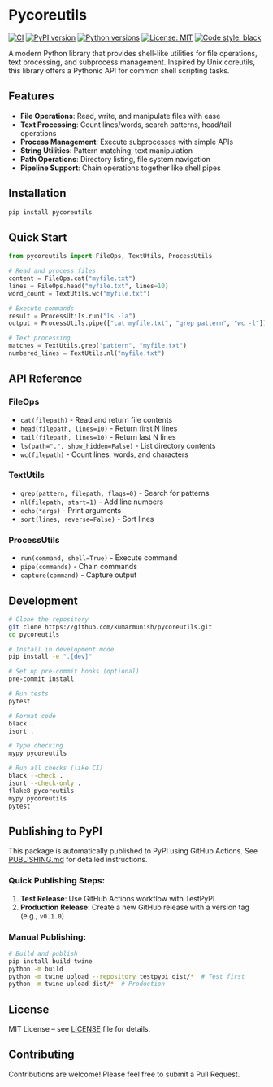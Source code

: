 # Pycoreutils

[![CI](https://github.com/kumarmunish/pycoreutils/actions/workflows/ci.yml/badge.svg)](https://github.com/kumarmunish/pycoreutils/actions/workflows/ci.yml)
[![PyPI version](https://badge.fury.io/py/pycoreutils.svg)](https://badge.fury.io/py/pycoreutils)
[![Python versions](https://img.shields.io/pypi/pyversions/pycoreutils.svg)](https://pypi.org/project/pycoreutils/)
[![License: MIT](https://img.shields.io/badge/License-MIT-yellow.svg)](https://opensource.org/licenses/MIT)
[![Code style: black](https://img.shields.io/badge/code%20style-black-000000.svg)](https://github.com/psf/black)

A modern Python library that provides shell-like utilities for file operations, text processing, and subprocess management. Inspired by Unix coreutils, this library offers a Pythonic API for common shell scripting tasks.

## Features

- **File Operations**: Read, write, and manipulate files with ease
- **Text Processing**: Count lines/words, search patterns, head/tail operations
- **Process Management**: Execute subprocesses with simple APIs
- **String Utilities**: Pattern matching, text manipulation
- **Path Operations**: Directory listing, file system navigation
- **Pipeline Support**: Chain operations together like shell pipes

## Installation

```bash
pip install pycoreutils
```

## Quick Start

```python
from pycoreutils import FileOps, TextUtils, ProcessUtils

# Read and process files
content = FileOps.cat("myfile.txt")
lines = FileOps.head("myfile.txt", lines=10)
word_count = TextUtils.wc("myfile.txt")

# Execute commands
result = ProcessUtils.run("ls -la")
output = ProcessUtils.pipe(["cat myfile.txt", "grep pattern", "wc -l"])

# Text processing
matches = TextUtils.grep("pattern", "myfile.txt")
numbered_lines = TextUtils.nl("myfile.txt")
```

## API Reference

### FileOps
- `cat(filepath)` - Read and return file contents
- `head(filepath, lines=10)` - Return first N lines
- `tail(filepath, lines=10)` - Return last N lines
- `ls(path=".", show_hidden=False)` - List directory contents
- `wc(filepath)` - Count lines, words, and characters

### TextUtils
- `grep(pattern, filepath, flags=0)` - Search for patterns
- `nl(filepath, start=1)` - Add line numbers
- `echo(*args)` - Print arguments
- `sort(lines, reverse=False)` - Sort lines

### ProcessUtils
- `run(command, shell=True)` - Execute command
- `pipe(commands)` - Chain commands
- `capture(command)` - Capture output

## Development

```bash
# Clone the repository
git clone https://github.com/kumarmunish/pycoreutils.git
cd pycoreutils

# Install in development mode
pip install -e ".[dev]"

# Set up pre-commit hooks (optional)
pre-commit install

# Run tests
pytest

# Format code
black .
isort .

# Type checking
mypy pycoreutils

# Run all checks (like CI)
black --check .
isort --check-only .
flake8 pycoreutils
mypy pycoreutils
pytest
```

## Publishing to PyPI

This package is automatically published to PyPI using GitHub Actions. See [PUBLISHING.md](./PUBLISHING.md) for detailed instructions.

### Quick Publishing Steps:

1. **Test Release**: Use GitHub Actions workflow with TestPyPI
2. **Production Release**: Create a new GitHub release with a version tag (e.g., `v0.1.0`)

### Manual Publishing:
```bash
# Build and publish
pip install build twine
python -m build
python -m twine upload --repository testpypi dist/*  # Test first
python -m twine upload dist/*  # Production
```

## License

MIT License – see [LICENSE](./LICENSE) file for details.


## Contributing

Contributions are welcome! Please feel free to submit a Pull Request.